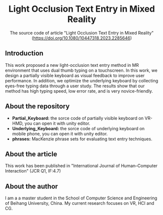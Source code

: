 <h1 align="center">Light Occlusion Text Entry in Mixed Reality</h1>

<div align="center">

The source code of article "Light Occlusion Text Entry in Mixed Reality" (https://doi.org/10.1080/10447318.2023.2285646)

</div>

## Introduction ##
This work proposed a new light-occlusion text entry method in MR environment that uses dual thumb typing on a touchscreen. In this work, we design a partially visible keyboard as visual feedback to improve user performance. In addition, we optimize the underlying keyboard by collecting eyes-free typing data through a user study. The results show that our method has high typing speed, low error rate, and is very novice-friendly. 

## About the repository ##
- <b>Partial_Keyboard:</b> the sorce code of partially visible keyboard on VR-HMD, you can open it with unity editor.
- <b>Underlying_Keyboard:</b> the sorce code of underlying keyboard on mobile phone, you can open it with unity editor.
- <b>phrases:</b> MacKenzie phrase sets for evaluating text entry techniques.

## About the article ##
This work has been published in "International Journal of Human–Computer Interaction" (JCR Q1, IF:4.7)

## About the author ##
I am a a master student in the School of Computer Science and Engineering of Beihang University, China. My current research focuses on VR, HCI and CG.

